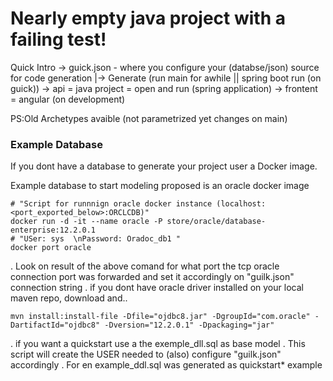 Nearly empty java project with a failing test!
===
Quick Intro 
 -> guick.json - where you configure your (databse/json) source for code generation
   |->  Generate (run main for awhile || spring boot run (on guick)) 
 -> api = java project = open and run (spring application)
 -> frontent = angular (on development)
 
 PS:Old Archetypes avaible (not parametrized yet changes on main)

### Example Database
If you dont have a database to generate your project user a Docker image.

Example database to start modeling proposed is an oracle docker image

    # "Script for runnnign oracle docker instance (localhost:<port_exported_below>:ORCLCDB)"
    docker run -d -it --name oracle -P store/oracle/database-enterprise:12.2.0.1  
    # "USer: sys  \nPassword: Oradoc_db1 "
    docker port oracle


. Look on result of the above comand for what port 
   the tcp oracle connection port was forwarded and set it accordingly on "guilk.json" connection string 
. if you dont have oracle driver installed on your local maven repo, download and..

    mvn install:install-file -Dfile="ojdbc8.jar" -DgroupId="com.oracle" -DartifactId="ojdbc8" -Dversion="12.2.0.1" -Dpackaging="jar"
     
. if you want a quickstart use a the exemple_dll.sql as base model 
. This script will create the USER needed to (also) configure "guilk.json" accordingly
. For en example_ddl.sql was generated as quickstart* example     
    